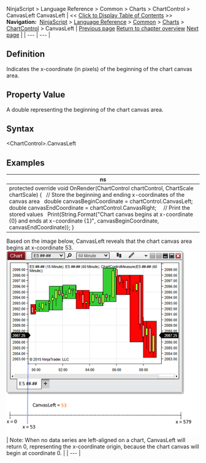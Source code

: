 ﻿
NinjaScript \> Language Reference \> Common \> Charts \> ChartControl \> CanvasLeft
CanvasLeft
| \<\< [Click to Display Table of Contents](canvasleft.md) \>\> **Navigation:**     [NinjaScript](ninjascript-1.md) \> [Language Reference](language_reference_wip-1.md) \> [Common](common-1.md) \> [Charts](chart-1.md) \> [ChartControl](chartcontrol-1.md) \> CanvasLeft | [Previous page](barwidtharray-1.md) [Return to chapter overview](chartcontrol-1.md) [Next page](canvasright-1.md) |
| --- | --- |
## Definition
Indicates the x\-coordinate (in pixels) of the beginning of the chart canvas area.
## 
## Property Value
A double representing the beginning of the chart canvas area.
## 
## Syntax
\<ChartControl\>.CanvasLeft
 
## Examples
| ns |
| --- |
| protected override void OnRender(ChartControl chartControl, ChartScale chartScale) {    // Store the beginning and ending x\-coordinates of the canvas area    double canvasBeginCoordinate \= chartControl.CanvasLeft;    double canvasEndCoordinate \= chartControl.CanvasRight;      // Print the stored values    Print(String.Format("Chart canvas begins at x\-coordinate {0} and ends at x\-coordinate {1}", canvasBeginCoordinate, canvasEndCoordinate));  } |

Based on the image below, CanvasLeft reveals that the chart canvas area begins at x\-coordinate 53\.
 
![ChartControl_CanvasLeft](chartcontrol_canvasleft.png)
| Note: When no data series are left\-aligned on a chart, CanvasLeft will return 0, representing the x\-coordinate origin, because the chart canvas will begin at coordinate 0\. |
| --- |

